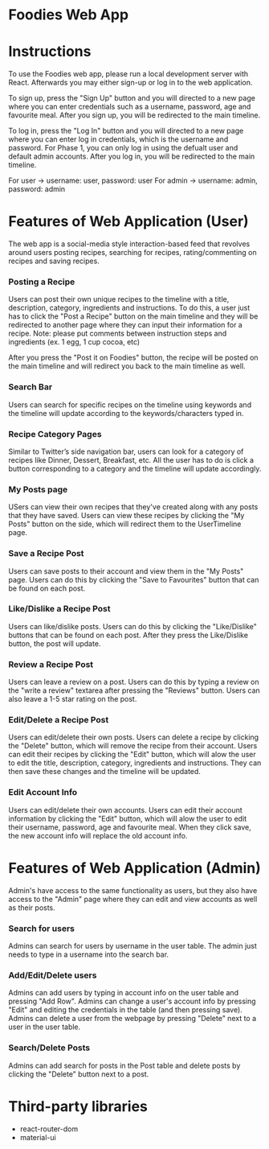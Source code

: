 # Foodies Web App
# Instructions

To use the Foodies web app, please run a local development server with React. Afterwards you may either sign-up or log in to the web application.

To sign up, press the "Sign Up" button and you will directed to a new page where you can enter credentials such as a username, password, age and favourite meal. After you sign up, you will be redirected to the main timeline.

To log in, press the "Log In" button and you will directed to a new page where you can enter log in credentials, which is the username and password. For Phase 1, you can only log in using the defualt user and default admin accounts. After you log in, you will be redirected to the main timeline.

For user -> username: user, password: user
For admin -> username: admin, password: admin

# Features of Web Application (User)
The web app is a social-media style interaction-based feed that revolves around users posting recipes, searching for recipes, rating/commenting on recipes and saving recipes.

### Posting a Recipe
Users can post their own unique recipes to the timeline with a title, description, category, ingredients and instructions. To do this, a user just has to click the "Post a Recipe" button on the main timeline and they will be redirected to another page where they can input their information for a recipe. Note: please put comments between instruction steps and ingredients (ex. 1 egg, 1 cup cocoa, etc)

After you press the "Post it on Foodies" button, the recipe will be posted on the main timeline and will redirect you back to the main timeline as well.

### Search Bar
Users can search for specific recipes on the timeline using keywords and the timeline will update according to the keywords/characters typed in. 

### Recipe Category Pages
Similar to Twitter’s side navigation bar, users can look for a category of recipes like Dinner, Dessert, Breakfast, etc. All the user has to do is click a button corresponding to a category and the timeline will update accordingly. 

### My Posts page
USers can view their own recipes that they've created along with any posts that they have saved. Users can view these recipes by clicking the "My Posts" button on the side, which will redirect them to the UserTimeline page. 

### Save a Recipe Post
Users can save posts to their account and view them in the "My Posts" page. Users can do this by clicking the "Save to Favourites" button that can be found on each post.

### Like/Dislike a Recipe Post
Users can like/dislike posts. Users can do this by clicking the "Like/Dislike" buttons that can be found on each post. After they press the Like/Dislike button, the post will update.

### Review a Recipe Post
Users can leave a review on a post. Users can do this by typing a review on the "write a review" textarea after pressing the "Reviews" button. Users can also leave a 1-5 star rating on the post.

### Edit/Delete a Recipe Post
Users can edit/delete their own posts. Users can delete a recipe by clicking the "Delete" button, which will remove the recipe from their account. Users can edit their recipes by clicking the "Edit" button, which will alow the user to edit the title, description, category, ingredients and instructions. They can then save these changes and the timeline will be updated. 

### Edit Account Info
Users can edit/delete their own accounts. Users can edit their account information by clicking the "Edit" button, which will alow the user to edit their username, password, age and favourite meal. When they click save, the new account info will replace the old account info.

# Features of Web Application (Admin)
Admin's have access to the same functionality as users, but they also have access to the "Admin" page where they can edit and view accounts as well as their posts.

### Search for users
Admins can search for users by username in the user table. The admin just needs to type in a username into the search bar.

### Add/Edit/Delete users
Admins can add users by typing in account info on the user table and pressing "Add Row". Admins can change a user's account info by pressing "Edit" and editing the credentials in the table (and then pressing save). Admins can delete a user from the webpage by pressing "Delete" next to a user in the user table. 

### Search/Delete Posts
Admins can add search for posts in the Post table and delete posts by clicking the "Delete" button next to a post.

# Third-party libraries
- react-router-dom
- material-ui
